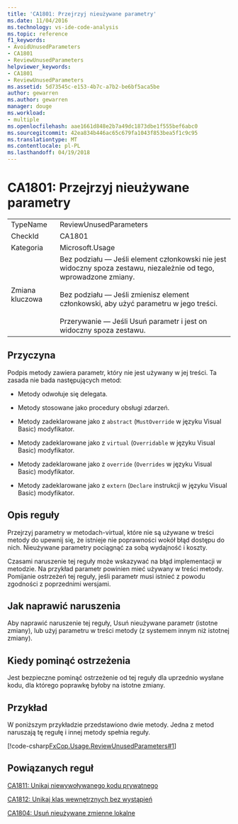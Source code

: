 ```yaml
---
title: 'CA1801: Przejrzyj nieużywane parametry'
ms.date: 11/04/2016
ms.technology: vs-ide-code-analysis
ms.topic: reference
f1_keywords:
- AvoidUnusedParameters
- CA1801
- ReviewUnusedParameters
helpviewer_keywords:
- CA1801
- ReviewUnusedParameters
ms.assetid: 5d73545c-e153-4b7c-a7b2-be6bf5aca5be
author: gewarren
ms.author: gewarren
manager: douge
ms.workload:
- multiple
ms.openlocfilehash: aae1661d848e2b7a49dc1873dbe1f555bef6abc0
ms.sourcegitcommit: 42ea834b446ac65c679fa1043f853bea5f1c9c95
ms.translationtype: MT
ms.contentlocale: pl-PL
ms.lasthandoff: 04/19/2018
---
```

# <a name="ca1801-review-unused-parameters"></a>CA1801: Przejrzyj nieużywane parametry
|||
|-|-|
|TypeName|ReviewUnusedParameters|
|CheckId|CA1801|
|Kategoria|Microsoft.Usage|
|Zmiana kluczowa|Bez podziału — Jeśli element członkowski nie jest widoczny spoza zestawu, niezależnie od tego, wprowadzone zmiany.<br /><br /> Bez podziału — Jeśli zmienisz element członkowski, aby użyć parametru w jego treści.<br /><br /> Przerywanie — Jeśli Usuń parametr i jest on widoczny spoza zestawu.|

## <a name="cause"></a>Przyczyna
 Podpis metody zawiera parametr, który nie jest używany w jej treści. Ta zasada nie bada następujących metod:

-   Metody odwołuje się delegata.

-   Metody stosowane jako procedury obsługi zdarzeń.

-   Metody zadeklarowane jako z `abstract` (`MustOverride` w języku Visual Basic) modyfikator.

-   Metody zadeklarowane jako z `virtual` (`Overridable` w języku Visual Basic) modyfikator.

-   Metody zadeklarowane jako z `override` (`Overrides` w języku Visual Basic) modyfikator.

-   Metody zadeklarowane jako z `extern` (`Declare` instrukcji w języku Visual Basic) modyfikator.

## <a name="rule-description"></a>Opis reguły
 Przejrzyj parametry w metodach-virtual, które nie są używane w treści metody do upewnij się, że istnieje nie poprawności wokół błąd dostępu do nich. Nieużywane parametry pociągnąć za sobą wydajność i koszty.

 Czasami naruszenie tej reguły może wskazywać na błąd implementacji w metodzie. Na przykład parametr powinien mieć używany w treści metody. Pomijanie ostrzeżeń tej reguły, jeśli parametr musi istnieć z powodu zgodności z poprzednimi wersjami.

## <a name="how-to-fix-violations"></a>Jak naprawić naruszenia
 Aby naprawić naruszenie tej reguły, Usuń nieużywane parametr (istotne zmiany), lub użyj parametru w treści metody (z systemem innym niż istotnej zmiany).

## <a name="when-to-suppress-warnings"></a>Kiedy pominąć ostrzeżenia
 Jest bezpieczne pominąć ostrzeżenie od tej reguły dla uprzednio wysłane kodu, dla którego poprawkę byłoby na istotne zmiany.

## <a name="example"></a>Przykład
 W poniższym przykładzie przedstawiono dwie metody. Jedna z metod naruszają tę regułę i innej metody spełnia reguły.

 [!code-csharp[FxCop.Usage.ReviewUnusedParameters#1](../code-quality/codesnippet/CSharp/ca1801-review-unused-parameters_1.cs)]

## <a name="related-rules"></a>Powiązanych reguł
 [CA1811: Unikaj niewywoływanego kodu prywatnego](../code-quality/ca1811-avoid-uncalled-private-code.md)

 [CA1812: Unikaj klas wewnętrznych bez wystąpień](../code-quality/ca1812-avoid-uninstantiated-internal-classes.md)

 [CA1804: Usuń nieużywane zmienne lokalne](../code-quality/ca1804-remove-unused-locals.md)